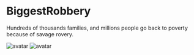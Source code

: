 # BiggestRobbery
Hundreds of thousands families, and millions people go back to poverty because of savage rovery.

![avatar](./picture/old.jpg)
![avatar](./picture/child.jpg)
